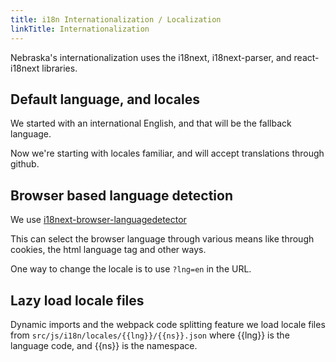 ```yaml
---
title: i18n Internationalization / Localization
linkTitle: Internationalization
---
```


Nebraska's internationalization uses the i18next, i18next-parser, and
react-i18next libraries.

## Default language, and locales

We started with an international English, and that will be the fallback language.

Now we're starting with locales familiar, and will accept
translations through github.

## Browser based language detection

We use
[i18next-browser-languagedetector](https://github.com/i18next/i18next-browser-languageDetector#readme)

This can select the browser language through various means like through
cookies, the html language tag and other ways.

One way to change the locale is to use `?lng=en` in the URL.

## Lazy load locale files

Dynamic imports and the webpack code splitting feature we
load locale files from `src/js/i18n/locales/{{lng}}/{{ns}}.json`
where {{lng}} is the language code, and {{ns}} is the namespace.

